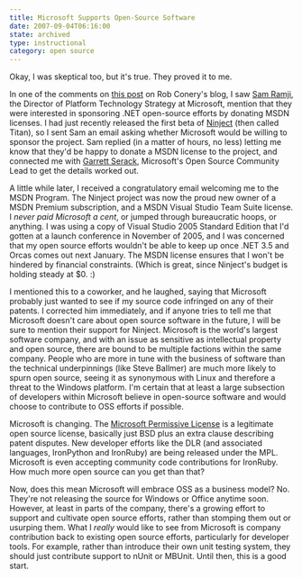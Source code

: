 ```yaml
---
title: Microsoft Supports Open-Source Software
date: 2007-09-04T06:16:00
state: archived
type: instructional
category: open source
---
```


Okay, I was skeptical too, but it's true. They proved it to me.

In one of the comments on [this post](http://blog.wekeroad.com/2007/05/22/needed-an-open-source-rock-star/) on Rob Conery's blog, I saw [Sam Ramji](http://samus.typepad.com/), the Director of Platform Technology Strategy at Microsoft, mention that they were interested in sponsoring .NET open-source efforts by donating MSDN licenses. I had just recently released the first beta of [Ninject](http://ninject.org/) (then called Titan), so I sent Sam an email asking whether Microsoft would be willing to sponsor the project. Sam replied (in a matter of hours, no less) letting me know that they'd be happy to donate a MSDN license to the project, and connected me with [Garrett Serack](http://blogs.msdn.com/garretts/), Microsoft's Open Source Community Lead to get the details worked out.

A little while later, I received a congratulatory email welcoming me to the MSDN Program. The Ninject project was now the proud new owner of a MSDN Premium subscription, and a MSDN Visual Studio Team Suite license. I _never paid Microsoft a cent_, or jumped through bureaucratic hoops, or anything. I was using a copy of Visual Studio 2005 Standard Edition that I'd gotten at a launch conference in November of 2005, and I was concerned that my open source efforts wouldn't be able to keep up once .NET 3.5 and Orcas comes out next January. The MSDN license ensures that I won't be hindered by financial constraints. (Which is great, since Ninject's budget is holding steady at $0. :)

I mentioned this to a coworker, and he laughed, saying that Microsoft probably just wanted to see if my source code infringed on any of their patents. I corrected him immediately, and if anyone tries to tell me that Microsoft doesn't care about open source software in the future, I will be sure to mention their support for Ninject. Microsoft is the world's largest software company, and with an issue as sensitive as intellectual property and open source, there are bound to be multiple factions within the same company. People who are more in tune with the business of software than the technical underpinnings (like Steve Ballmer) are much more likely to spurn open source, seeing it as synonymous with Linux and therefore a threat to the Windows platform. I'm certain that at least a large subsection of developers within Microsoft believe in open-source software and would choose to contribute to OSS efforts if possible.

Microsoft is changing. The [Microsoft Permissive License](http://www.microsoft.com/resources/sharedsource/licensingbasics/permissivelicense.mspx) is a legitimate open source license, basically just BSD plus an extra clause describing patent disputes. New developer efforts like the DLR (and associated languages, IronPython and IronRuby) are being released under the MPL. Microsoft is even accepting community code contributions for IronRuby. How much more open source can you get than that?

Now, does this mean Microsoft will embrace OSS as a business model? No. They're not releasing the source for Windows or Office anytime soon. However, at least in parts of the company, there's a growing effort to support and cultivate open source efforts, rather than stomping them out or usurping them. What I _really_ would like to see from Microsoft is company contribution back to existing open source efforts, particularly for developer tools. For example, rather than introduce their own unit testing system, they should just contribute support to nUnit or MBUnit. Until then, this is a good start.
